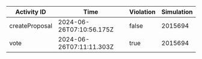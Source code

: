 | Activity ID | Time | Violation | Simulation |
| --- | --- | --- | --- |
| createProposal | 2024-06-26T07:10:56.175Z | false | 2015694 |
| vote | 2024-06-26T07:11:11.303Z | true | 2015694 |